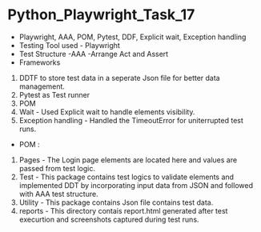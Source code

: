 # Python_Playwright_Task_17
* Playwright, AAA, POM, Pytest, DDF, Explicit wait, Exception handling
* Testing Tool used - Playwright
* Test Structure -AAA -Arrange Act and Assert
* Frameworks
1. DDTF to store test data in a seperate Json file for better data management.
2. Pytest as Test runner
3. POM
4. Wait - Used Explicit wait to handle elements visibility.
5. Exception handling - Handled the TimeoutError for uniterrupted test runs.
* POM :
1. Pages - The Login page elements are located here and values are passed from test logic.
2. Test - This package contains test logics to validate elements and implemented DDT by incorporating input data from JSON and followed with AAA test structure.
3. Utility - This package contains Json file contains test data.
4. reports - This directory contais report.html generated after test execurtion and screenshots captured during test runs.

